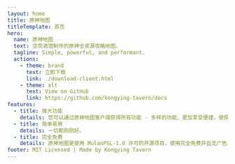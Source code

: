 ```yaml
---
layout: home
title: 原神地图
titleTemplate: 首页
hero:
  name: 原神地图
  text: 空荧酒馆制作的原神全资源攻略地图。
  tagline: Simple, powerful, and performant.
  actions:
    - theme: brand
      text: 立即下载
      link: ./download-client.html
    - theme: alt
      text: View on GitHub
      link: https://github.com/kongying-tavern/docs
features:
  - title: 强大功能
    details: 您可以通过原神地图客户端获得所有功能 - 多样的功能、更加享受便捷，使探索大世界变得更加得心应手。
  - title: 简单易用
    details: 一切都刚刚好。
  - title: 完全免费
    details: 原神地图是使用 MulanPSL-1.0 许可的开源项目，使用完全免费并且无广告。
footer: MIT Licensed | Made by Kongying Tavern
---
```


<script setup lang='ts'>
onMounted(()=> {
  if (/windows|win32/i.test(navigator.userAgent)) return;
  const mainBtn = document.querySelector('#VPContent > div > div.VPHero.VPHomeHero > div > div > div > div:nth-child(1) > a');
  mainBtn.textContent = '立即体验';
  mainBtn.href = 'https://yuanshen.site/'
})
</script>
